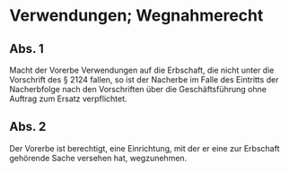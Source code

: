 # Verwendungen; Wegnahmerecht



## Abs. 1

 Macht der Vorerbe Verwendungen auf die Erbschaft, die nicht unter die Vorschrift des § 2124 fallen, so ist der Nacherbe im Falle des Eintritts der Nacherbfolge nach den Vorschriften über die Geschäftsführung ohne Auftrag zum Ersatz verpflichtet.

## Abs. 2

 Der Vorerbe ist berechtigt, eine Einrichtung, mit der er eine zur Erbschaft gehörende Sache versehen hat, wegzunehmen. 

